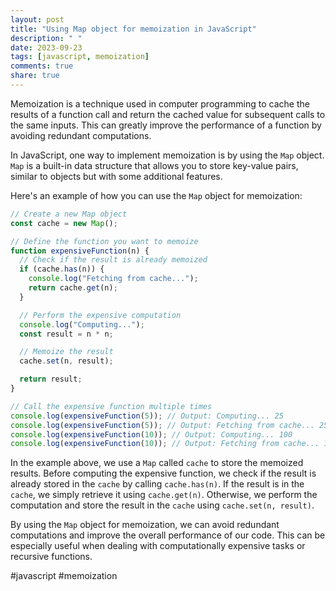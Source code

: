 ```yaml
---
layout: post
title: "Using Map object for memoization in JavaScript"
description: " "
date: 2023-09-23
tags: [javascript, memoization]
comments: true
share: true
---
```


Memoization is a technique used in computer programming to cache the results of a function call and return the cached value for subsequent calls to the same inputs. This can greatly improve the performance of a function by avoiding redundant computations.

In JavaScript, one way to implement memoization is by using the `Map` object. `Map` is a built-in data structure that allows you to store key-value pairs, similar to objects but with some additional features.

Here's an example of how you can use the `Map` object for memoization:

```javascript
// Create a new Map object
const cache = new Map();

// Define the function you want to memoize
function expensiveFunction(n) {
  // Check if the result is already memoized
  if (cache.has(n)) {
    console.log("Fetching from cache...");
    return cache.get(n);
  }

  // Perform the expensive computation
  console.log("Computing...");
  const result = n * n;

  // Memoize the result
  cache.set(n, result);

  return result;
}

// Call the expensive function multiple times
console.log(expensiveFunction(5)); // Output: Computing... 25
console.log(expensiveFunction(5)); // Output: Fetching from cache... 25
console.log(expensiveFunction(10)); // Output: Computing... 100
console.log(expensiveFunction(10)); // Output: Fetching from cache... 100
```

In the example above, we use a `Map` called `cache` to store the memoized results. Before computing the expensive function, we check if the result is already stored in the `cache` by calling `cache.has(n)`. If the result is in the `cache`, we simply retrieve it using `cache.get(n)`. Otherwise, we perform the computation and store the result in the `cache` using `cache.set(n, result)`.

By using the `Map` object for memoization, we can avoid redundant computations and improve the overall performance of our code. This can be especially useful when dealing with computationally expensive tasks or recursive functions.

#javascript #memoization